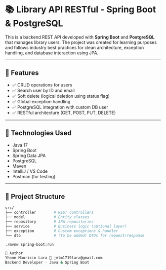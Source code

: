 # 📚 Library API RESTful - Spring Boot & PostgreSQL

This is a backend REST API developed with **Spring Boot** and **PostgreSQL** that manages library users. The project was created for learning purposes and follows industry best practices for clean architecture, exception handling, and database interaction using JPA.

---

## 🚀 Features

- ✅ CRUD operations for users
- ✅ Search user by ID and email
- ✅ Soft delete (logical deletion using status flag)
- ✅ Global exception handling
- ✅ PostgreSQL integration with custom DB user
- ✅ RESTful architecture (GET, POST, PUT, DELETE)

---

## 🧰 Technologies Used

- Java 17
- Spring Boot
- Spring Data JPA
- PostgreSQL
- Maven
- IntelliJ / VS Code
- Postman (for testing)

---

## 📂 Project Structure

```bash
src/
├── controller        # REST controllers
├── model             # Entity classes
├── repository        # JPA repositories
├── service           # Business logic (optional layer)
├── exception         # Custom exceptions & handler
└── dto               # (To be added) DTOs for request/response

./mvnw spring-boot:run

📌 Author
Yhonn Mauricio Lara 📧 jmlm1719lara@gmail.com
Backend Developer - Java & Spring Boot

